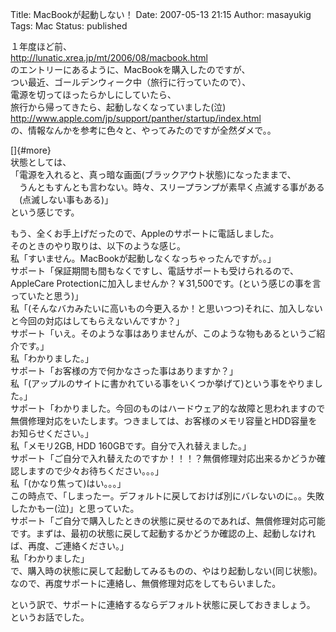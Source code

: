 Title: MacBookが起動しない！
Date: 2007-05-13 21:15
Author: masayukig
Tags: Mac
Status: published

１年度ほど前、  
<http://lunatic.xrea.jp/mt/2006/08/macbook.html>  
のエントリーにあるように、MacBookを購入したのですが、  
つい最近、ゴールデンウィーク中（旅行に行っていたので）、  
電源を切ってほったらかしにしていたら、  
旅行から帰ってきたら、起動しなくなっていました(泣)  
<http://www.apple.com/jp/support/panther/startup/index.html>  
の、情報なんかを参考に色々と、やってみたのですが全然ダメで。。

[]{#more}  
状態としては、  
「電源を入れると、真っ暗な画面(ブラックアウト状態)になったままで、  
　うんともすんとも言わない。時々、スリープランプが素早く点滅する事がある  
　(点滅しない事もある)」  
という感じです。

もう、全くお手上げだったので、Appleのサポートに電話しました。  
そのときのやり取りは、以下のような感じ。  
私「すいません。MacBookが起動しなくなっちゃったんですが。。」  
サポート「保証期間も間もなくですし、電話サポートも受けられるので、AppleCare
Protectionに加入しませんか？￥31,500です。(という感じの事を言っていたと思う)」  
私「(そんなバカみたいに高いもの今更入るか！と思いつつ)それに、加入しないと今回の対応はしてもらえないんですか？」  
サポート「いえ。そのような事はありませんが、このような物もあるというご紹介です。」  
私「わかりました。」  
サポート「お客様の方で何かなさった事はありますか？」  
私「(アップルのサイトに書かれている事をいくつか挙げて)という事をやりました。」  
サポート「わかりました。今回のものはハードウェア的な故障と思われますので無償修理対応をいたします。つきましては、お客様のメモリ容量とHDD容量をお知らせください。」  
私「メモリ2GB, HDD 160GBです。自分で入れ替えました。」  
サポート「ご自分で入れ替えたのですか！！！？無償修理対応出来るかどうか確認しますので少々お待ちください。。。」  
私「(かなり焦って)はい。。。」  
この時点で、「しまったー。デフォルトに戻しておけば別にバレないのに。。失敗したかもー(泣)」と思っていた。  
サポート「ご自分で購入したときの状態に戻せるのであれば、無償修理対応可能です。まずは、最初の状態に戻して起動するかどうか確認の上、起動しなければ、再度、ご連絡ください。」  
私「わかりました」  
で、購入時の状態に戻して起動してみるものの、やはり起動しない(同じ状態)。  
なので、再度サポートに連絡し、無償修理対応をしてもらいました。

という訳で、サポートに連絡するならデフォルト状態に戻しておきましょう。  
というお話でした。
